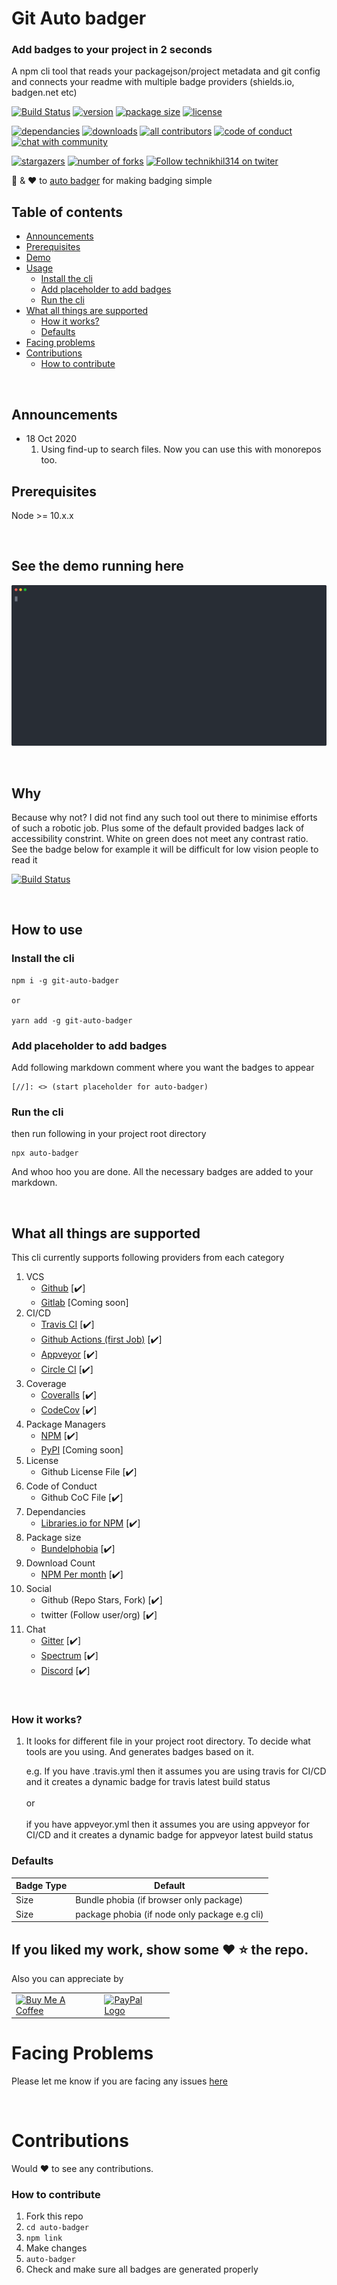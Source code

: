 # Git Auto badger

### Add badges to your project in 2 seconds

A npm cli tool that reads your packagejson/project metadata and git config and connects your readme with multiple badge providers (shields.io, badgen.net etc)

[//]: <> (start placeholder for auto-badger)


[![Build Status](https://img.shields.io/travis/technikhil314/auto-badger.svg?style=flat-square&color=%23007a1f)](https://travis-ci.org/technikhil314/auto-badger)
[![version](https://img.shields.io/npm/v/git-auto-badger.svg?style=flat-square)](https://npmjs.org/git-auto-badger)
[![package size](https://packagephobia.com/badge?p=git-auto-badger)](https://packagephobia.com/result?p=git-auto-badger)
[![license](https://img.shields.io/npm/l/git-auto-badger?color=%23007a1f)](https://github.com/technikhil314/auto-badger/blob/master/LICENSE)

[![dependancies](https://img.shields.io/librariesio/release/npm/git-auto-badger?color=%23007a1f)](https://libraries.io/npm/git-auto-badger)
[![downloads](https://img.shields.io/npm/dm/git-auto-badger)](https://npmcharts.com/compare/git-auto-badger)
[![all contributors](https://img.shields.io/github/all-contributors/technikhil314/auto-badger)](https://github.com/technikhil314/auto-badger/graphs/contributors)
[![code of conduct](https://img.shields.io/badge/code%20of-conduct-ff69b4.svg?style=flat-square)](https://github.com/technikhil314/auto-badger/blob/master/CODE_OF_CONDUCT.md)
[![chat with community](https://img.shields.io/gitter/room/technikhil314/auto-badger?color=%23007a1f)](https://gitter.im/auto-badger)

[![stargazers](https://img.shields.io/github/stars/technikhil314/auto-badger?style=social)](https://github.com/technikhil314/auto-badger/stargazers)
[![number of forks](https://img.shields.io/github/forks/technikhil314/auto-badger?style=social)](https://github.com/technikhil314/auto-badger/fork)
[![Follow technikhil314 on twiter](https://img.shields.io/twitter/follow/technikhil314?label=Follow)](https://www.twitter.com/technikhil314)

:clap: & :heart: to [auto badger](https://github.com/technikhil314/auto-badger) for making badging simple

[//]: <> (end placeholder for auto-badger)

## Table of contents
  * [Announcements](#announcements)
  * [Prerequisites](#prerequisites)
  * [Demo](#see-the-demo-running-here)
  * [Usage](#how-to-use)
    + [Install the cli](#install-the-cli)
    + [Add placeholder to add badges](#add-placeholder-to-add-badges)
    + [Run the cli](#run-the-cli)
  * [What all things are supported](#what-all-things-are-supported)
    + [How it works?](#how-it-works-)
    + [Defaults](#defaults)
  * [Facing problems](#facing-problems)
  * [Contributions](#contributions)
    + [How to contribute](#how-to-contribute)


<br/>

## Announcements

- 18 Oct 2020
  1.  Using find-up to search files. Now you can use this with monorepos too.

## Prerequisites

Node >= 10.x.x

<br/>

## See the demo running here

[![demo](https://raw.githubusercontent.com/technikhil314/my-static-assets/master/terminal-casts/auto-badger.svg)](https://raw.githubusercontent.com/technikhil314/my-static-assets/master/terminal-casts/auto-badger.svg)

<br/>

## Why

Because why not? I did not find any such tool out there to minimise efforts of such a robotic job. Plus some of the default provided badges lack of accessibility constrint. White on green does not meet any contrast ratio. See the badge below for example it will be difficult for low vision people to read it

[![Build Status](https://github.com/technikhil314/angular-components/workflows/build/badge.svg?branch=master)](https://github.com/technikhil314/angular-components/actions)

<br/>

## How to use

### Install the cli

```
npm i -g git-auto-badger

or

yarn add -g git-auto-badger
```

### Add placeholder to add badges

Add following markdown comment where you want the badges to appear

```
[//]: <> (start placeholder for auto-badger)
```

### Run the cli

then run following in your project root directory

```
npx auto-badger
```

And whoo hoo you are done. All the necessary badges are added to your markdown.

<br/>

## What all things are supported

This cli currently supports following providers from each category

1. VCS
   - [Github](https://www.github.com/) [:heavy_check_mark:]
   - [Gitlab](https://www.gitlab.com/) [Coming soon]
1. CI/CD
   - [Travis CI](https://travis-ci.org/) [:heavy_check_mark:]
   - [Github Actions (first Job)](https://github.com/features/actions) [:heavy_check_mark:]
   - [Appveyor](https://www.appveyor.com/) [:heavy_check_mark:]
   - [Circle CI](https://circleci.com/) [:heavy_check_mark:]
1. Coverage
   - [Coveralls](https://coveralls.io/) [:heavy_check_mark:]
   - [CodeCov](https://codecov.io/) [:heavy_check_mark:]
1. Package Managers
   - [NPM](https://www.npmjs.com/) [:heavy_check_mark:]
   - [PyPI](https://pypi.org/) [Coming soon]
1. License
   - Github License File [:heavy_check_mark:]
1. Code of Conduct
   - Github CoC File [:heavy_check_mark:]
1. Dependancies
   - [Libraries.io for NPM](https://libraries.io/) [:heavy_check_mark:]
1. Package size
   - [Bundelphobia](https://bundlephobia.com/) [:heavy_check_mark:]
1. Download Count
   - [NPM Per month](https://npmcharts.com/) [:heavy_check_mark:]
1. Social
   - Github (Repo Stars, Fork) [:heavy_check_mark:]
   - twitter (Follow user/org) [:heavy_check_mark:]
1. Chat
   - [Gitter](https://gitter.im/) [:heavy_check_mark:]
   - [Spectrum](https://spectrum.chat/) [:heavy_check_mark:]
   - [Discord](https://discord.com/) [:heavy_check_mark:]

<br/>

### How it works?

1. It looks for different file in your project root directory. To decide what tools are you using. And generates badges based on it.

   e.g. If you have .travis.yml then it assumes you are using travis for CI/CD and it creates a dynamic badge for travis latest build status
   <br/>
   <br/>
   or
   <br/>
   <br/>
   if you have appveyor.yml then it assumes you are using appveyor for CI/CD and it creates a dynamic badge for appveyor latest build status

### Defaults

| Badge Type | Default                                       |
| ---------- | --------------------------------------------- |
| Size       | Bundle phobia (if browser only package)       |
| Size       | package phobia (if node only package e.g cli) |

## If you liked my work, show some :heart: :star: the repo.

Also you can appreciate by

<p>
  <table style="border-spacing: 5px 10px;">
    <tr>
      <td>
        <a href="https://www.buymeacoffee.com/technikhil314"><img src="https://cdn.buymeacoffee.com/buttons/default-orange.png" alt="Buy Me A Coffee" style="max-width:90%;" width="180"></a>
      </td>
      <td>
        <a href="https://paypal.me/technikhil314"><img src="https://www.paypalobjects.com/webstatic/mktg/Logo/pp-logo-200px.png" alt="PayPal Logo" style="max-width:90%;" width="180">
      </td>
    </tr>

  </table>
</p>

# Facing Problems

Please let me know if you are facing any issues [here](https://github.com/technikhil314/auto-badger/issues)

<br/>

# Contributions

Would :heart: to see any contributions.

### How to contribute

1. Fork this repo
1. `cd auto-badger`
1. `npm link`
1. Make changes
1. `auto-badger`
1. Check and make sure all badges are generated properly
